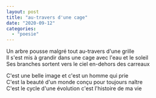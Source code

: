 ```yaml
---
layout: post
title: "au-travers d'une cage"
date: "2020-09-12"
categories: 
  - "poesie"
---
```


Un arbre pousse malgré tout au-travers d'une grille  
Il s'est mis à grandir dans une cage avec l'eau et le soleil  
Ses branches sortent vers le ciel en-dehors des carreaux

C'est une belle image et c'est un homme qui prie  
C'est la beauté d'un monde conçu pour toujours naître  
C'est le cycle d'une évolution c'est l'histoire de ma vie
